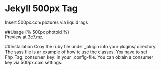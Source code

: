 Jekyll 500px Tag
================
Insert 500px.com pictures via liquid tags

##Usage
{% 500px photoid %}   
Preview at [3c7.me](http://3c7.me).  

##Installation
Copy the ruby file under _plugin into your plugins/ directory. The sass file is an example of how to use the classes.
You have to set 
Fhp_Tag:
  consumer_key:
in your _config-file. You can obtain a consumer key via 500px.com settings.
